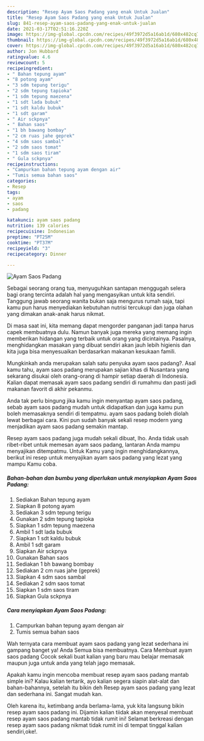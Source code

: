 ```yaml
---
description: "Resep Ayam Saos Padang yang enak Untuk Jualan"
title: "Resep Ayam Saos Padang yang enak Untuk Jualan"
slug: 841-resep-ayam-saos-padang-yang-enak-untuk-jualan
date: 2021-03-17T02:51:16.220Z
image: https://img-global.cpcdn.com/recipes/49f3972d5a16ab1d/680x482cq70/ayam-saos-padang-foto-resep-utama.jpg
thumbnail: https://img-global.cpcdn.com/recipes/49f3972d5a16ab1d/680x482cq70/ayam-saos-padang-foto-resep-utama.jpg
cover: https://img-global.cpcdn.com/recipes/49f3972d5a16ab1d/680x482cq70/ayam-saos-padang-foto-resep-utama.jpg
author: Jon Hubbard
ratingvalue: 4.6
reviewcount: 5
recipeingredient:
- " Bahan tepung ayam"
- "8 potong ayam"
- "3 sdm tepung terigu"
- "2 sdm tepung tapioka"
- "1 sdm tepung maezena"
- "1 sdt lada bubuk"
- "1 sdt kaldu bubuk"
- "1 sdt garam"
- " Air sckpnya"
- " Bahan saos"
- "1 bh bawang bombay"
- "2 cm ruas jahe geprek"
- "4 sdm saos sambal"
- "2 sdm saos tomat"
- "1 sdm saos tiram"
- " Gula sckpnya"
recipeinstructions:
- "Campurkan bahan tepung ayam dengan air"
- "Tumis semua bahan saos"
categories:
- Resep
tags:
- ayam
- saos
- padang

katakunci: ayam saos padang 
nutrition: 139 calories
recipecuisine: Indonesian
preptime: "PT25M"
cooktime: "PT37M"
recipeyield: "3"
recipecategory: Dinner

---
```



![Ayam Saos Padang](https://img-global.cpcdn.com/recipes/49f3972d5a16ab1d/680x482cq70/ayam-saos-padang-foto-resep-utama.jpg)

Sebagai seorang orang tua, menyuguhkan santapan menggugah selera bagi orang tercinta adalah hal yang mengasyikan untuk kita sendiri. Tanggung jawab seorang  wanita bukan saja mengurus rumah saja, tapi kamu pun harus menyediakan kebutuhan nutrisi tercukupi dan juga olahan yang dimakan anak-anak harus nikmat.

Di masa  saat ini, kita memang dapat mengorder panganan jadi tanpa harus capek membuatnya dulu. Namun banyak juga mereka yang memang ingin memberikan hidangan yang terbaik untuk orang yang dicintainya. Pasalnya, menghidangkan masakan yang dibuat sendiri akan jauh lebih higienis dan kita juga bisa menyesuaikan berdasarkan makanan kesukaan famili. 



Mungkinkah anda merupakan salah satu penyuka ayam saos padang?. Asal kamu tahu, ayam saos padang merupakan sajian khas di Nusantara yang sekarang disukai oleh orang-orang di hampir setiap daerah di Indonesia. Kalian dapat memasak ayam saos padang sendiri di rumahmu dan pasti jadi makanan favorit di akhir pekanmu.

Anda tak perlu bingung jika kamu ingin menyantap ayam saos padang, sebab ayam saos padang mudah untuk didapatkan dan juga kamu pun boleh memasaknya sendiri di tempatmu. ayam saos padang boleh diolah lewat berbagai cara. Kini pun sudah banyak sekali resep modern yang menjadikan ayam saos padang semakin mantap.

Resep ayam saos padang juga mudah sekali dibuat, lho. Anda tidak usah ribet-ribet untuk memesan ayam saos padang, lantaran Anda mampu menyajikan ditempatmu. Untuk Kamu yang ingin menghidangkannya, berikut ini resep untuk menyajikan ayam saos padang yang lezat yang mampu Kamu coba.

<!--inarticleads1-->

##### Bahan-bahan dan bumbu yang diperlukan untuk menyiapkan Ayam Saos Padang:

1. Sediakan  Bahan tepung ayam
1. Siapkan 8 potong ayam
1. Sediakan 3 sdm tepung terigu
1. Gunakan 2 sdm tepung tapioka
1. Siapkan 1 sdm tepung maezena
1. Ambil 1 sdt lada bubuk
1. Siapkan 1 sdt kaldu bubuk
1. Ambil 1 sdt garam
1. Siapkan  Air sckpnya
1. Gunakan  Bahan saos
1. Sediakan 1 bh bawang bombay
1. Sediakan 2 cm ruas jahe (geprek)
1. Siapkan 4 sdm saos sambal
1. Sediakan 2 sdm saos tomat
1. Siapkan 1 sdm saos tiram
1. Siapkan  Gula sckpnya




<!--inarticleads2-->

##### Cara menyiapkan Ayam Saos Padang:

1. Campurkan bahan tepung ayam dengan air
1. Tumis semua bahan saos




Wah ternyata cara membuat ayam saos padang yang lezat sederhana ini gampang banget ya! Anda Semua bisa membuatnya. Cara Membuat ayam saos padang Cocok sekali buat kalian yang baru mau belajar memasak maupun juga untuk anda yang telah jago memasak.

Apakah kamu ingin mencoba membuat resep ayam saos padang mantab simple ini? Kalau kalian tertarik, ayo kalian segera siapin alat-alat dan bahan-bahannya, setelah itu bikin deh Resep ayam saos padang yang lezat dan sederhana ini. Sangat mudah kan. 

Oleh karena itu, ketimbang anda berlama-lama, yuk kita langsung bikin resep ayam saos padang ini. Dijamin kalian tiidak akan menyesal membuat resep ayam saos padang mantab tidak rumit ini! Selamat berkreasi dengan resep ayam saos padang nikmat tidak rumit ini di tempat tinggal kalian sendiri,oke!.

